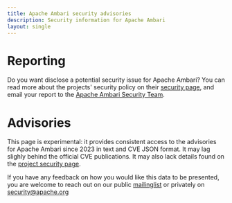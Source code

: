 ```yaml
---
title: Apache Ambari security advisories
description: Security information for Apache Ambari
layout: single
---
```


# Reporting

Do you want disclose a potential security issue for Apache Ambari? You can read more about the projects' security policy on their [security page](None), and email your report to the  [Apache Ambari Security Team](mailto:security@ambari.apache.org).

# Advisories

This page is experimental: it provides consistent access to the advisories for Apache Ambari since 2023 in text and CVE JSON format. It may lag slighly behind the official CVE publications. It may also lack details found on the [project security page](None).

If you have any feedback on how you would like this data to be presented, you are welcome to reach out on our public [mailinglist](/mailinglist) or privately on [security@apache.org](mailto:security@apache.org)